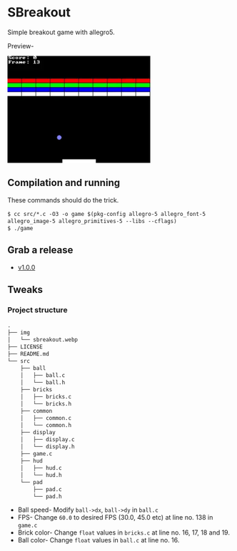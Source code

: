 # SBreakout

Simple breakout game with allegro5.

Preview-

![Game Preview](img/sbreakout.webp)

## Compilation and running

These commands should do the trick.

```
$ cc src/*.c -O3 -o game $(pkg-config allegro-5 allegro_font-5 allegro_image-5 allegro_primitives-5 --libs --cflags)
$ ./game
```

## Grab a release

- [v1.0.0](https://github.com/swajeet01/sbreakout/releases/tag/v1.0.0)

## Tweaks

### Project structure

```
.
├── img
│   └── sbreakout.webp
├── LICENSE
├── README.md
└── src
    ├── ball
    │   ├── ball.c
    │   └── ball.h
    ├── bricks
    │   ├── bricks.c
    │   └── bricks.h
    ├── common
    │   ├── common.c
    │   └── common.h
    ├── display
    │   ├── display.c
    │   └── display.h
    ├── game.c
    ├── hud
    │   ├── hud.c
    │   └── hud.h
    └── pad
        ├── pad.c
        └── pad.h
```

- Ball speed- Modify `ball->dx`, `ball->dy` in `ball.c`
- FPS- Change `60.0` to desired FPS (30.0, 45.0 etc) at line no. 138 in `game.c`
- Brick color- Change `float` values in `bricks.c` at line no. 16, 17, 18 and 19.
- Ball color- Change `float` values in `ball.c` at line no. 16.
